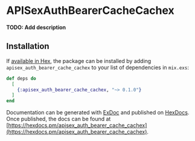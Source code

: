 # APISexAuthBearerCacheCachex

**TODO: Add description**

## Installation

If [available in Hex](https://hex.pm/docs/publish), the package can be installed
by adding `apisex_auth_bearer_cache_cachex` to your list of dependencies in `mix.exs`:

```elixir
def deps do
  [
    {:apisex_auth_bearer_cache_cachex, "~> 0.1.0"}
  ]
end
```

Documentation can be generated with [ExDoc](https://github.com/elixir-lang/ex_doc)
and published on [HexDocs](https://hexdocs.pm). Once published, the docs can
be found at [https://hexdocs.pm/apisex_auth_bearer_cache_cachex](https://hexdocs.pm/apisex_auth_bearer_cache_cachex).

